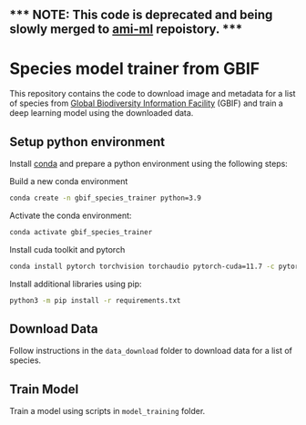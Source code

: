 ## *** NOTE: This code is deprecated and being slowly merged to [ami-ml](https://github.com/RolnickLab/ami-ml) repoistory. ***

# Species model trainer from GBIF 

This repository contains the code to download image and metadata for a list of species from [Global Biodiversity Information Facility](https://www.gbif.org/) (GBIF) and train a deep learning model using the downloaded data.

## Setup python environment
Install [conda](https://docs.conda.io/projects/conda/en/latest/user-guide/install/index.html) and prepare a python environment using the following steps:

Build a new conda environment
```bash
conda create -n gbif_species_trainer python=3.9
```

Activate the conda environment:
```bash
conda activate gbif_species_trainer
```

Install cuda toolkit and pytorch
```bash
conda install pytorch torchvision torchaudio pytorch-cuda=11.7 -c pytorch -c nvidia
```

Install additional libraries using pip:

```bash
python3 -m pip install -r requirements.txt
```

## Download Data
Follow instructions in the `data_download` folder to download data for a list of species.

## Train Model
Train a model using scripts in `model_training` folder.
